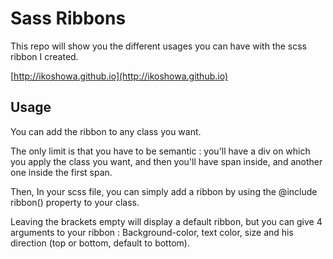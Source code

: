 # Sass Ribbons

This repo will show you the different usages you can have with the scss ribbon I created.

[http://ikoshowa.github.io](http://ikoshowa.github.io)


## Usage

You can add the ribbon to any class you want.

The only limit is that you have to be semantic : you'll have a div on which you apply the class you want, and then you'll have span inside, and another one inside the first span.

Then, In your scss file, you can simply add a ribbon by using the @include ribbon() property to your class.

Leaving the brackets empty will display a default ribbon, but you can give 4 arguments to your ribbon : Background-color, text color, size and his direction (top or bottom, default to bottom).